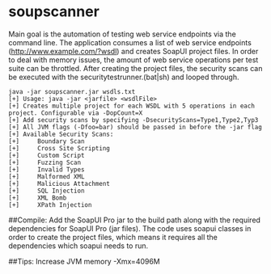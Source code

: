 soupscanner
===========

Main goal is the automation of testing web service endpoints via the command line. The application consumes a list of web service endpoints (http://www.example.com/?wsdl) and creates SoapUI project files. In order to deal with memory issues, the amount of web service operations per test suite can be throttled. After creating the project files, the security scans can be executed with the securitytestrunner.(bat|sh) and looped through.

	java -jar soupscanner.jar wsdls.txt
	[+] Usage: java -jar <jarfile> <wsdlFile> 
	[+] Creates multiple project for each WSDL with 5 operations in each project. Configurable via -DopCount=X
	[+] Add security scans by specifying -DsecurityScans=Type1,Type2,Typ3
	[+] All JVM flags (-Dfoo=bar) should be passed in before the -jar flag
	[+] Available Security Scans:
	[+] 	Boundary Scan
	[+] 	Cross Site Scripting
	[+] 	Custom Script
	[+] 	Fuzzing Scan
	[+] 	Invalid Types
	[+] 	Malformed XML
	[+] 	Malicious Attachment
	[+] 	SQL Injection
	[+] 	XML Bomb
	[+] 	XPath Injection

##Compile:
Add the SoapUI Pro jar to the build path along with the required dependencies for SoapUI Pro (jar files). The code uses soapui classes in order to create the project files, which means it requires all the dependencies which soapui needs to run.

##Tips:
Increase JVM memory -Xmx=4096M
